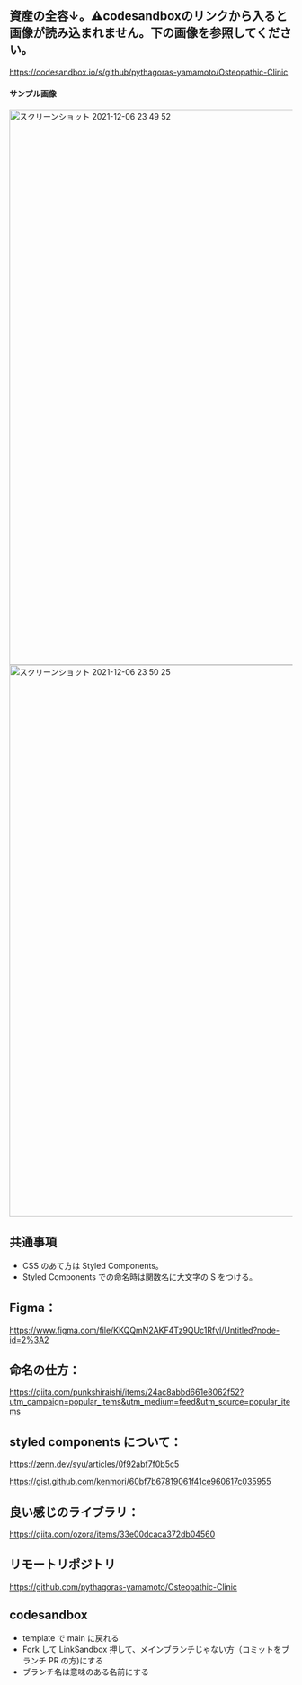 ## 資産の全容↓。⚠︎codesandboxのリンクから入ると画像が読み込まれません。下の画像を参照してください。

https://codesandbox.io/s/github/pythagoras-yamamoto/Osteopathic-Clinic

#### サンプル画像

<img width="989" alt="スクリーンショット 2021-12-06 23 49 52" src="https://user-images.githubusercontent.com/60994397/144868852-e58cbda3-7879-4538-b5c9-0784410c8b05.png">


<img width="982" alt="スクリーンショット 2021-12-06 23 50 25" src="https://user-images.githubusercontent.com/60994397/144868398-bb4e0132-9837-4557-b142-2cca69243585.png">

     
## 共通事項

- CSS のあて方は Styled Components。
- Styled Components での命名時は関数名に大文字の S をつける。

## Figma：

https://www.figma.com/file/KKQQmN2AKF4Tz9QUc1Rfyl/Untitled?node-id=2%3A2

## 命名の仕方：

https://qiita.com/punkshiraishi/items/24ac8abbd661e8062f52?utm_campaign=popular_items&utm_medium=feed&utm_source=popular_items

## styled components について：

https://zenn.dev/syu/articles/0f92abf7f0b5c5

https://gist.github.com/kenmori/60bf7b67819061f41ce960617c035955

## 良い感じのライブラリ：

https://qiita.com/ozora/items/33e00dcaca372db04560

## リモートリポジトリ

https://github.com/pythagoras-yamamoto/Osteopathic-Clinic

## codesandbox

- template で main に戻れる
- Fork して LinkSandbox 押して、メインブランチじゃない方（コミットをブランチ PR の方)にする
- ブランチ名は意味のある名前にする
